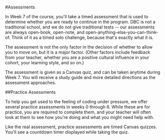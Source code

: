 #Assessments

In Week 7 of the course, you'll take a timed assessment that is used to determine whether you are ready to continue in the program. DBC is not a traditional school, and we do not give traditional tests -- our assessments are always open-book, open-note, and open-anything-else-you-can-think-of. Think of it as a timed solo challenge, because that's exactly what it is.

The assessment is not the only factor in the decision of whether to allow you to move on, but it is a major factor. (Other factors include feedback from your teacher, whether you are a positive cultural influence in your cohort, your learning style, and so on.)

The assessment is given as a Canvas quiz, and can be taken anytime during Week 7. You will receive a study guide and more detailed directions as the assessment approaches.

##Practice Assessments

To help you get used to the feeling of coding under pressure, we offer several practice assessments in weeks 0 through 6. While these are for practice, you are required to complete them, and your teacher will often look at them to see how you're doing and what you might need help with.

Like the real assessment, practice assessments are timed Canvas quizzes. You'll see a countdown timer displayed while taking the quiz.

